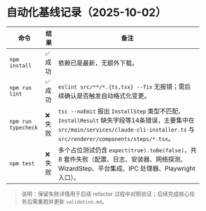 # 自动化基线记录（2025-10-02）

| 命令 | 结果 | 备注 |
| ---- | ---- | ---- |
| `npm install` | ✅ 成功 | 依赖已是最新，无额外下载。 |
| `npm run lint` | ✅ 成功 | `eslint src/**/*.{ts,tsx} --fix` 无报错；需后续确认是否触发自动格式化变更。 |
| `npm run typecheck` | ❌ 失败 | `tsc --noEmit` 报出 `InstallStep` 类型不匹配、`InstallResult` 缺失字段等14条错误，主要集中在 `src/main/services/claude-cli-installer.ts` 与 `src/renderer/components/steps/*.tsx`。 |
| `npm test` | ❌ 失败 | 多个占位测试仍含 `expect(true).toBe(false)`，共 8 套件失败（配置、日志、安装器、网络探测、WizardStep、平台集成、IPC 处理器、Playwright 入口）。 |

> 说明：保留失败详情用于后续 refactor 过程中对照验证；后续完成核心任务后需重跑并更新 `validation.md`。
